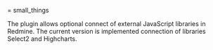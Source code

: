 = small_things

The plugin allows optional connect of external JavaScript libraries in Redmine.
The current version is implemented connection of libraries Select2 and Highcharts.
